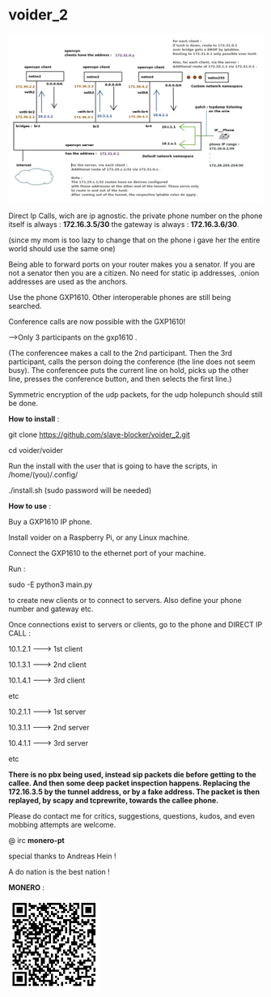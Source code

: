 # voider_2

![tiefer](tiefer.png)


Direct Ip Calls, wich are ip agnostic.
the private phone number on the phone itself is always : **172.16.3.5/30**
the gateway is always : **172.16.3.6/30**.

(since my mom is too lazy to change that on the phone i gave her the entire world should use the same one)

Being able to forward ports on your router makes you a senator.
If you are not a senator then you are a citizen.
No need for static ip addresses, .onion addresses are used as the 
anchors.

Use the phone GXP1610. Other interoperable phones are still being searched. 

Conference calls are now possible with the GXP1610!

-->Only 3 participants on the gxp1610 .

(The conferencee makes a call to the 2nd participant. Then the 3rd participant, calls the person doing the conference (the line does not seem busy). The conferencee puts the current line on hold, picks up the other line, presses the conference button, and then selects the first line.)

 

Symmetric encryption of the udp packets, for the udp holepunch should still be done.



**How to install** :
 
git clone https://github.com/slave-blocker/voider_2.git

cd voider/voider

Run the install with the user that is going to have the scripts,
in /home/(you)/.config/

./install.sh (sudo password will be needed)      

**How to use** :

Buy a GXP1610 IP phone.

Install voider on a Raspberry Pi, or any Linux machine.

Connect the GXP1610 to the ethernet port of your machine.

Run : 

sudo -E python3 main.py

to create new clients or to connect to servers.
Also define your phone number and gateway etc.  
  
Once connections exist to servers or clients,
go to the phone and DIRECT IP CALL : 

10.1.2.1 ---> 1st client

10.1.3.1 ---> 2nd client 

10.1.4.1 ---> 3rd client

etc

10.2.1.1 ---> 1st server 

10.3.1.1 ---> 2nd server 

10.4.1.1 ---> 3rd server

etc

**There is no pbx being used, instead sip packets die before getting to the callee.
And then some deep packet inspection happens. Replacing the 172.16.3.5 by the tunnel address, or by a fake address.
The packet is then replayed, by scapy and tcprewrite, towards the callee phone.**



Please do contact me for critics, suggestions, questions, kudos, and even mobbing attempts are welcome.

@ irc   **monero-pt**

special thanks to Andreas Hein !

A do nation is the best nation !

**MONERO** :

![xmr](xmr.gif)

